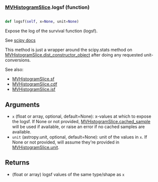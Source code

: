 ### [MVHistogramSlice](MVHistogramSlice.md).logsf (function)


```py

def logsf(self, x=None, unit=None)

```



Expose the log of the survival function (logsf).

See [scipy docs](https://docs.scipy.org/doc/scipy/reference/generated/scipy.stats.rv_continuous.logsf.html)

This method is just a wrapper around the scipy.stats method on
[MVHistogramSlice.dist_constructor_object](MVHistogramSlice.dist_constructor_object.md) after doing any requested unit-conversions.

See also:

* [MVHistogramSlice.sf](MVHistogramSlice.sf.md)
* [MVHistogramSlice.cdf](MVHistogramSlice.cdf.md)
* [MVHistogramSlice.isf](MVHistogramSlice.isf.md)

Arguments
----------
* `x` (float or array, optional, default=None): x-values at which to
    expose the logsf.  If None or not provided, [MVHistogramSlice.cached_sample](MVHistogramSlice.cached_sample.md)
    will be used if available, or raise an error if no cached samples
    are available.
* `unit` (astropy.unit, optional, default=None): unit of the values
    in `x`.  If None or not provided, will assume they're provided in
    [MVHistogramSlice.unit](MVHistogramSlice.unit.md).

Returns
---------
* (float or array) logsf values of the same type/shape as `x`

